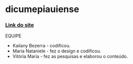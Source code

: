 # dicumepiauiense

<h3> <a href="https://mnataniele.github.io/dicumepiauiense">Link do site</a> </h3>

EQUIPE

  - Kailany Bezerra - codificou. 
  - Maria Nataniele - fez o design e codificou.
  - Vitória Maria - fez as pesquisas e elaborou o conteúdo.

